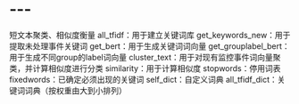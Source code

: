 # ---
短文本聚类、相似度衡量
all_tfidf：用于建立关键词库
get_keywords_new：用于提取未处理事件关键词
get_bert：用于生成关键词词向量
get_grouplabel_bert：用于生成不同group的label词向量
cluster_text：用于对现有监控事件词向量聚类，并计算相似度进行分类
similarity：用于计算相似度
stopwords：停用词表
fixedwords：已确定必须出现的关键词
self_dict：自定义词典
all_tfidf_dict：关键词词典（按权重由大到小排列）
